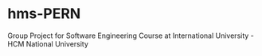 # hms-PERN
Group Project for Software Engineering Course at International University - HCM National University
